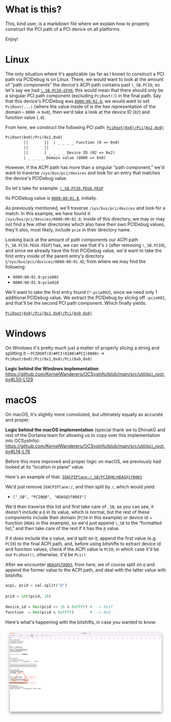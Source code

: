 # What is this?

This, kind user, is a markdown file where we explain how to properly construct the PCI path of a PCI device on all platforms.

Enjoy!

# Linux

The only situation where it's applicable (as far as I know) to construct a PCI path via PCIDebug is on Linux. There, we would want to look at the amount of “path components” the device's ACPI path contains past `\_SB.PCI0`; so let's say we had <ins>`\_SB.PCI0.GFX0`</ins>, this would mean that there should only be a singular PCI path component (excluding `PciRoot()`) in the final path. Say that this device's PCIDebug was <ins>`0000:00:02.0`</ins>, we would want to set `PciRoot(...)` (where the value inside of is the hex representation of the domain – `0000` -> `0x0`), then we'd take a look at the device ID (`02`) and function value (`.0`). 

From here, we construct the following PCI path: <ins>`PciRoot(0x0)/Pci(0x2,0x0)`</ins>

```
PciRoot(0x0)/Pci(0x2,0x0)
        ||       ||  | _ _ _ _ Function (0 => 0x0)
        ||       ||
        ||       | _ _ _ _ Device ID (02 => 0x2)
        | _ _ _ _ Domain value (0000 => 0x0)
```

However, if the ACPI path has more than a singular “path component,” we'd want to traverse `/sys/bus/pci/devices` and look for an entry that matches the device's PCIDebug value.

So let's take for example: <ins>`\_SB.PCI0.PEG0.PEGP`</ins>

Its PCIDebug value is <ins>`0000:00:01.0`</ins>, initially.

As previously mentioned, we'll traverse `/sys/bus/pci/devices` and look for a match.
In this example, we have found it: `/sys/bus/pci/devices/0000:00:01.0`; inside of this directory, we may or may not find a few other directories which also have their own PCIDebug values, they'll also, most likely, include `pcie` in their directory name.

Looking back at the amount of path components our ACPI path (`\_SB.PCI0.PEG0.PEGP`) has, we can see that it's `2` (after removing `\_SB.PCI0`), and since we already have the first PCIDebug value, we'd want to take the first entry inside of the parent entry's directory (`/sys/bus/pci/devices/0000:00:01.0`); from where we may find the following:

- `0000:00:01.0:pcie002`
- `0000:00:01.0:pcie010`

We'll want to take the first entry found (`*:pcie002`), since we need only 1 additional PCIDebug value. We extract the PCIDebug by slicing off `:pcie002`, and that'll be the second PCI path component. Which finally yields:

<ins>`PciRoot(0x0)/Pci(0x1,0x0)/Pci(0x0,0x0)`</ins>

# Windows

On Windows it's pretty much just a matter of properly slicing a string and splitting it – `PCIROOT(0)#PCI(0100)#PCI(0000)` -> `PciRoot(0x0)/Pci(0x1,0x0)/Pci(0x0,0x0)`

__Logic behind the Windows implementation__: <https://github.com/KernelWanderers/OCSysInfo/blob/main/src/util/pci_root.py#L50-L129>

# macOS

On macOS, it's slightly more convoluted, but ultimately equally as accurate and proper. 

__Logic behind the macOS implementation__ (special thank we to DhinakG and rest of the Dortania team for allowing us to copy over this implementation into OCSysInfo): <https://github.com/KernelWanderers/OCSysInfo/blob/main/src/util/pci_root.py#L14-L76>

Before this more improved and proper logic on macOS, we previously had looked at its “location in plane” value.

Here's an example of that: <ins>`IOACPIPlane:/_SB/PCI0@0/HDAS@1f0003`</ins>

We'd just remove `IOACPIPlane:/`, and then split by `/`, which would yield:

- `["_SB", "PCI0@0", "HDAS@1f0003"]`

We'd then traverse this list and first take care of `_SB`, as you can see, it doesn't include a `@` in its value, which is normal, but the rest of these components include their domain (`PCI0` in this example) or device id + function (`HDAS` in this example), so we'd just append `\_SB` to the “formatted list,” and then take care of the rest if it has the `@` value. 

If it does include the `@` value, we'd split on it, append the first value (e.g. `PCI0`) to the final ACPI path, and, before using bitshifts to extract device id and function values, check if the ACPI value is `PCI0`, in which case it'd be our `PciRoot()`, otherwise, it'd be `Pci()`

After we encounter <ins>`HDAS@1f0003`</ins>, from here, we of course split on `@` and append the former value to the ACPI path, and deal with the latter value with bitshifts:

```py
acpi, pcid = val.split("@")

pcid = int(pcid, 16)

device_id = hex(pcid >> 16 & 0xFFFF) #  -> 0x1f
function  = hex(pcid & 0xFFFF)       #  -> 0x3
```

Here's what's happening with the bitshifts, in case you wanted to know:

![](./resources/images/pcip/vals.png)